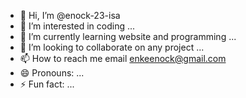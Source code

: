 - 👋 Hi, I’m @enock-23-isa
- 👀 I’m interested in coding ...
- 🌱 I’m currently learning website and programming ...
- 💞️ I’m looking to collaborate on any project ...
- 📫 How to reach me email enkeenock@gmail.com
- 😄 Pronouns: ...
- ⚡ Fun fact: ...

<!---
enock-23-isa/enock-23-isa is a ✨ special ✨ repository because its `README.md` (this file) appears on your GitHub profile.
You can click the Preview link to take a look at your changes.
--->
